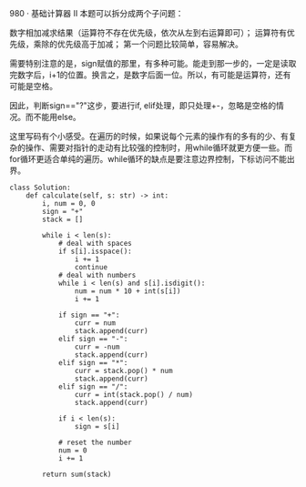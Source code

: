980 · 基础计算器 II
本题可以拆分成两个子问题：

数字相加减求结果（运算符不存在优先级，依次从左到右运算即可）；
运算符有优先级，乘除的优先级高于加减；
第一个问题比较简单，容易解决。

需要特别注意的是，sign赋值的那里，有多种可能。能走到那一步的，一定是读取完数字后，i+1的位置。换言之，是数字后面一位。所以，有可能是运算符，还有可能是空格。

因此，判断sign=="?"这步，要进行if, elif处理，即只处理+-，忽略是空格的情况。而不能用else。

这里写码有个小感受。在遍历的时候，如果说每个元素的操作有的多有的少、有复杂的操作、需要对指针的走动有比较强的控制时，用while循环就更方便一些。而for循环更适合单纯的遍历。while循环的缺点是要注意边界控制，下标访问不能出界。
```
class Solution:
    def calculate(self, s: str) -> int:
        i, num = 0, 0
        sign = "+"
        stack = []
        
        while i < len(s):
            # deal with spaces
            if s[i].isspace():
                i += 1
                continue
            # deal with numbers
            while i < len(s) and s[i].isdigit():
                num = num * 10 + int(s[i])
                i += 1
            
            if sign == "+":
                curr = num 
                stack.append(curr)
            elif sign == "-":
                curr = -num
                stack.append(curr)
            elif sign == "*":
                curr = stack.pop() * num 
                stack.append(curr)
            elif sign == "/":
                curr = int(stack.pop() / num)
                stack.append(curr)

            if i < len(s):
                sign = s[i]
            
            # reset the number
            num = 0
            i += 1
            
        return sum(stack)
```
